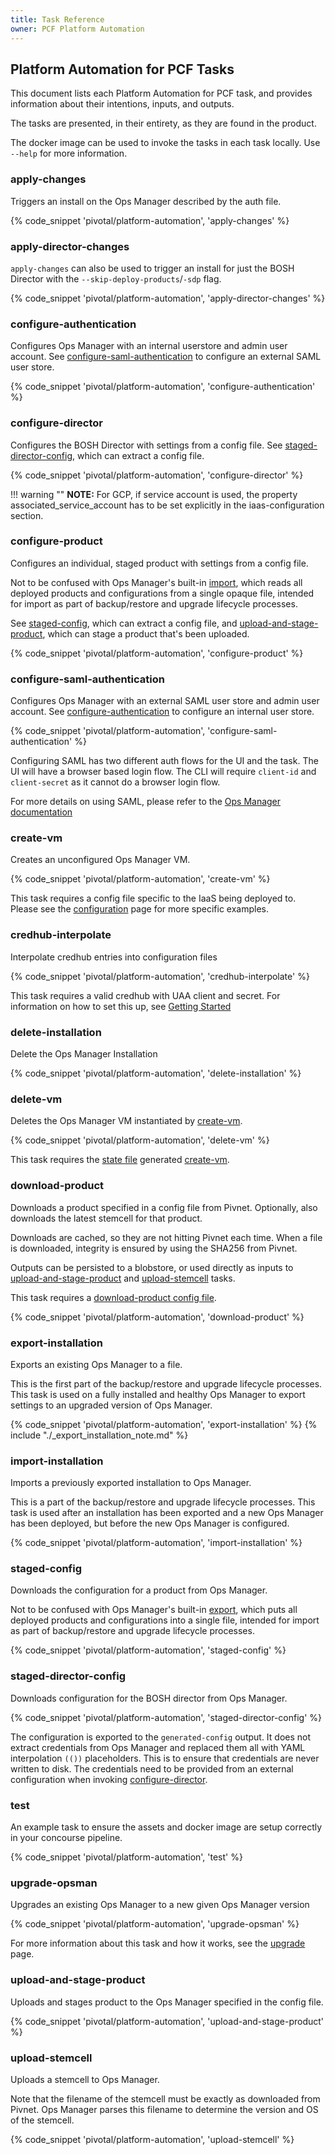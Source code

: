 ```yaml
---
title: Task Reference
owner: PCF Platform Automation
---
```


##  Platform Automation for PCF Tasks
This document lists each Platform Automation for PCF task,
and provides information about their intentions, inputs, and outputs.

The tasks are presented, in their entirety,
as they are found in the product.

The docker image can be used to invoke the tasks in each task locally.
Use `--help` for more information.

### apply-changes

Triggers an install on the Ops Manager described by the auth file.

{% code_snippet 'pivotal/platform-automation', 'apply-changes' %}

### apply-director-changes
`apply-changes` can also be used to trigger an install for just the BOSH Director
with the `--skip-deploy-products`/`-sdp` flag.

{% code_snippet 'pivotal/platform-automation', 'apply-director-changes' %}

### configure-authentication
Configures Ops Manager with an internal userstore and admin user account.
See [configure-saml-authentication](#configure-saml-authentication) to configure an external SAML user store.

{% code_snippet 'pivotal/platform-automation', 'configure-authentication' %}

### configure-director
Configures the BOSH Director with settings from a config file.
See [staged-director-config](#staged-director-config),
which can extract a config file.

{% code_snippet 'pivotal/platform-automation', 'configure-director' %}

!!! warning ""
     <strong>NOTE:</strong> For GCP, if service account is used, the property associated_service_account has to be set explicitly in the iaas-configuration section. 

### configure-product
Configures an individual, staged product with settings from a config file.

Not to be confused with Ops Manager's
built-in [import](https://docs.pivotal.io/pivotalcf/customizing/backup-restore/restore-pcf-bbr.html#deploy-import),
which reads all deployed products and configurations from a single opaque file,
intended for import as part of backup/restore and upgrade lifecycle processes.

See [staged-config](#staged-config),
which can extract a config file,
and [upload-and-stage-product](#upload-and-stage-product),
which can stage a product that's been uploaded.

{% code_snippet 'pivotal/platform-automation', 'configure-product' %}

### configure-saml-authentication
Configures Ops Manager with an external SAML user store and admin user account.
See [configure-authentication](#configure-authentication) to configure an internal user store.

{% code_snippet 'pivotal/platform-automation', 'configure-saml-authentication' %}

Configuring SAML has two different auth flows for the UI and the task.
The UI will have a browser based login flow.
The CLI will require `client-id` and `client-secret` as it cannot do a browser login flow.

For more details on using SAML,
please refer to the [Ops Manager documentation](https://docs.pivotal.io/pivotalcf/2-2/opsguide/config-rbac.html#enable-saml)

### create-vm
Creates an unconfigured Ops Manager VM.

{% code_snippet 'pivotal/platform-automation', 'create-vm' %}

This task requires a config file specific to the IaaS being deployed to.
Please see the [configuration](#opsman-config) page for more specific examples.

### credhub-interpolate
Interpolate credhub entries into configuration files

{% code_snippet 'pivotal/platform-automation', 'credhub-interpolate' %}

This task requires a valid credhub with UAA client and secret. For information on how to 
set this up, see [Getting Started](../getting-started.md#using-your-credhub)

### delete-installation
Delete the Ops Manager Installation

{% code_snippet 'pivotal/platform-automation', 'delete-installation' %}

### delete-vm
Deletes the Ops Manager VM instantiated by [create-vm](#create-vm).

{% code_snippet 'pivotal/platform-automation', 'delete-vm' %}

This task requires the [state file](#state) generated [create-vm](#create-vm).

### download-product
Downloads a product specified in a config file from Pivnet.
Optionally, also downloads the latest stemcell for that product.

Downloads are cached, so they are not hitting Pivnet each time.
When a file is downloaded, integrity is ensured by using the SHA256 from Pivnet.

Outputs can be persisted to a blobstore,
or used directly as inputs to [upload-and-stage-product](#upload-and-stage-product)
and [upload-stemcell](#upload-stemcell) tasks.

This task requires a [download-product config file](#download-product-config).

{% code_snippet 'pivotal/platform-automation', 'download-product' %}

### export-installation
Exports an existing Ops Manager to a file.

This is the first part of the backup/restore and upgrade lifecycle processes.
This task is used on a fully installed and healthy Ops Manager to export
settings to an upgraded version of Ops Manager.

{% code_snippet 'pivotal/platform-automation', 'export-installation' %}
{% include "./_export_installation_note.md" %}

### import-installation
Imports a previously exported installation to Ops Manager.

This is a part of the backup/restore and upgrade lifecycle processes.
This task is used after an installation has been exported and a new Ops Manager
has been deployed, but before the new Ops Manager is configured.

{% code_snippet 'pivotal/platform-automation', 'import-installation' %}

### staged-config
Downloads the configuration for a product from Ops Manager.

Not to be confused with Ops Manager's
built-in [export](https://docs.pivotal.io/pivotalcf/2-1/customizing/backup-restore/backup-pcf-bbr.html#export),
which puts all deployed products and configurations into a single file,
intended for import as part of backup/restore and upgrade lifecycle processes.

{% code_snippet 'pivotal/platform-automation', 'staged-config' %}

### staged-director-config
Downloads configuration for the BOSH director from Ops Manager.

{% code_snippet 'pivotal/platform-automation', 'staged-director-config' %}

The configuration is exported to the `generated-config` output.
It does not extract credentials from Ops Manager
and replaced them all with YAML interpolation `(())` placeholders.
This is to ensure that credentials are never written to disk.
The credentials need to be provided from an external configuration when invoking [configure-director](#configure-director).

### test
An example task to ensure the assets and docker image are setup correctly in your concourse pipeline.

{% code_snippet 'pivotal/platform-automation', 'test' %}

### upgrade-opsman
Upgrades an existing Ops Manager to a new given Ops Manager version

{% code_snippet 'pivotal/platform-automation', 'upgrade-opsman' %}

For more information about this task and how it works, see the [upgrade](../upgrade.md) page.

### upload-and-stage-product
Uploads and stages product to the Ops Manager specified in the config file.

{% code_snippet 'pivotal/platform-automation', 'upload-and-stage-product' %}

### upload-stemcell
Uploads a stemcell to Ops Manager.

Note that the filename of the stemcell must be exactly as downloaded from Pivnet.
Ops Manager parses this filename to determine the version and OS of the stemcell.

{% code_snippet 'pivotal/platform-automation', 'upload-stemcell' %}